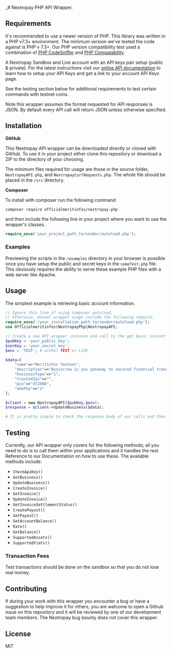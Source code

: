 _# Nextropay PHP API Wrapper.
## Requirements
It's recommended to use a newer version of PHP. This library was written in a PHP v7.3+ environment. 
The minimum version we've tested the code against is PHP v 7.3+. Our PHP version compatibility test used a combination of
[PHP CodeSniffer](https://github.com/squizlabs/PHP_CodeSniffer) and
[PHP Compatability](https://github.com/PHPCompatibility/PHPCompatibility).

A Nextropay Sandbox and Live account with an API keys pair setup (public & private). 
For the latest instructions visit our [online API documentation](https://doc.nextropay.com/) to learn how to setup 
your API Keys and get a link to your account API Keys page.

See the testing section below for additional requirements to test certain commands with testnet coins.

Note this wrapper assumes the format requested for API responses is JSON. 
By default every API call will return JSON unless otherwise specified.

## Installation
**GitHub**

This Nextropay API wrapper can be downloaded directly or cloned with GitHub. To use it in your project either clone this 
repository or download a ZIP to the directory of your choosing.

The minimum files required for usage are those in the source folder, `NextropayAPI.php`, and
`NextropayCurlRequests.php`. 
The whole file should be placed in the `/src` directory.

**Composer**

To install with composer run the following command

    composer require officialmeritinfos/nextropay-php

and then include the following line in your project where you want to use the wrapper's classes.

```php
require_once('your_project_path_to/vendor/autoload.php');
``` 

### Examples
Previewing the scripts in the `/examples` directory in your browser is possible once you have 
setup the public and secret keys in the `someTest.php` file. 
This obviously requires the ability to serve these example PHP files with a web server like Apache.

## Usage
The simplest example is retrieving basic account information.

```php
// Ignore this line if using composer autoload,
// otherwise, manual wrapper usage include the following require:
require_once('/your_installation_path_to/vendor/autoload.php');
use Officialmeritinfos\NextropayPhp\NextropayAPI;

// Create a new API wrapper instance and call to the get basic account information command.
$pubKey = 'your_public_key';
$secKey = 'your_secret_key';
$env = 'TEST'; # either TEST or LIVE

$data=[
    "name"=>"Meritinfos Testnet",
    "description"=>"Buxiscrow is you gateway to secured financial transaction",
    "businessType"=>"1",
    "trustedIps"=>"",
    "pin"=>"472988",
    "whoPay"=>"2"
];

$client = new NextropayAPI($pubKey,$env);
$response = $client->UpdateBusiness($data);

# It is pretty simple to check the response body of our calls and then you can tweak it just as you want
```

## Testing
Currently, our API wrapper only covers for the following methods; all you need to do is to call them 
within your applications and it handles the rest. Reference to our Documentation on how to use these.
The available methods include:

*  `CheckApiKey()`
*  `GetBusiness()`
*  `UpdateBusiness()`
*  `CreateInvoice()`
*  `GetInvoice()`
*  `UpdateInvoice()`
*  `GetInvoiceSettlementStatus()`
*  `CreatePayout()`
*  `GetPayout()`
*  `GetAccountBalance()`
*  `Rate()`
*  `GetBalance()`
*  `SupportedAssets()`
*  `SupportedFiats()`

### Transaction Fees
Test transactions should be done on the sandbox so that you do not lose real money. 

## Contributing
If during your work with this wrapper you encounter a bug or have a suggestion to help improve it 
for others, you are welcome to open a Github issue on this repository and it will be reviewed by 
one of our development team members. The Nextropay bug bounty does not cover this wrapper.

## License
MIT
